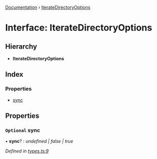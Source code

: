 [Documentation](../README.md) › [IterateDirectoryOptions](iteratedirectoryoptions.md)

# Interface: IterateDirectoryOptions

## Hierarchy

* **IterateDirectoryOptions**

## Index

### Properties

* [sync](iteratedirectoryoptions.md#optional-sync)

## Properties

### `Optional` sync

• **sync**? : *undefined | false | true*

*Defined in [types.ts:9](https://github.com/dylanaubrey/repodog/blob/17bf583/packages/helpers/src/types.ts#L9)*

